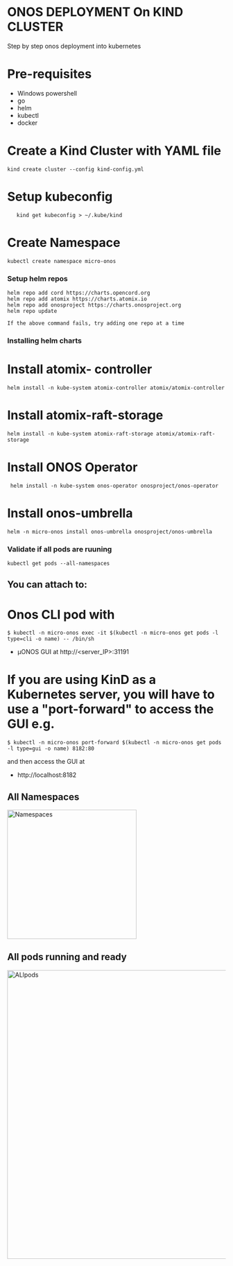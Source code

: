 # ONOS DEPLOYMENT On KIND CLUSTER
Step by step onos deployment into kubernetes

# Pre-requisites

- Windows powershell
- go
- helm
- kubectl
- docker


# Create a Kind Cluster with YAML file 
  ```
  kind create cluster --config kind-config.yml
```
# Setup kubeconfig
```
   kind get kubeconfig > ~/.kube/kind
   ```
   
 # Create Namespace
 ```
 kubectl create namespace micro-onos
 ```
 ### Setup helm repos
  
  ```
helm repo add cord https://charts.opencord.org
helm repo add atomix https://charts.atomix.io
helm repo add onosproject https://charts.onosproject.org
helm repo update
```

    If the above command fails, try adding one repo at a time 
  
### Installing helm charts 
  
  # Install atomix- controller
  
  ```
helm install -n kube-system atomix-controller atomix/atomix-controller
```
# Install atomix-raft-storage

  ```
 helm install -n kube-system atomix-raft-storage atomix/atomix-raft-storage
   ```
   # Install ONOS Operator
   
   ```
    helm install -n kube-system onos-operator onosproject/onos-operator
   ```
     
   # Install onos-umbrella
 ```
helm -n micro-onos install onos-umbrella onosproject/onos-umbrella
 ```
       
       
 ### Validate if all pods are ruuning 
```
kubectl get pods --all-namespaces
```
## You can attach to:

# Onos CLI pod with
```
$ kubectl -n micro-onos exec -it $(kubectl -n micro-onos get pods -l type=cli -o name) -- /bin/sh
```
* µONOS GUI at http://<server_IP>:31191


# If you are using KinD as a Kubernetes server, you will have to use a "port-forward" to access the GUI e.g.
```
$ kubectl -n micro-onos port-forward $(kubectl -n micro-onos get pods -l type=gui -o name) 8182:80
```
and then access the GUI at
* http://localhost:8182


 ## All Namespaces
 <img width="298" alt="Namespaces" src="https://user-images.githubusercontent.com/98982872/152426973-2f0f98b6-a5f1-41a8-a79b-80011a5a34d0.PNG">
 
 
 ## All pods running and ready
 
 <img width="666" alt="ALlpods" src="https://user-images.githubusercontent.com/98982872/152427083-2253468b-8a5a-4517-8259-981082599e2f.PNG">

 

 
 
